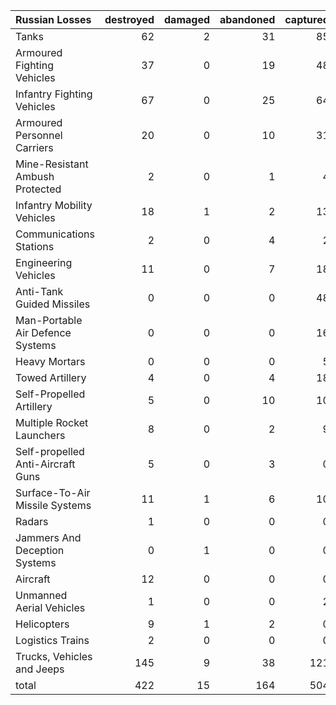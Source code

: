 | Russian Losses                    |   destroyed |   damaged |   abandoned |   captured |   total |
|:----------------------------------|------------:|----------:|------------:|-----------:|--------:|
| Tanks                             |          62 |         2 |          31 |         85 |     180 |
| Armoured Fighting Vehicles        |          37 |         0 |          19 |         48 |     104 |
| Infantry Fighting Vehicles        |          67 |         0 |          25 |         64 |     156 |
| Armoured Personnel Carriers       |          20 |         0 |          10 |         31 |      61 |
| Mine-Resistant Ambush Protected   |           2 |         0 |           1 |          4 |       7 |
| Infantry Mobility Vehicles        |          18 |         1 |           2 |         13 |      34 |
| Communications Stations           |           2 |         0 |           4 |          2 |       8 |
| Engineering Vehicles              |          11 |         0 |           7 |         18 |      36 |
| Anti-Tank Guided Missiles         |           0 |         0 |           0 |         48 |      48 |
| Man-Portable Air Defence Systems  |           0 |         0 |           0 |         16 |      16 |
| Heavy Mortars                     |           0 |         0 |           0 |          5 |       5 |
| Towed Artillery                   |           4 |         0 |           4 |         18 |      26 |
| Self-Propelled Artillery          |           5 |         0 |          10 |         10 |      25 |
| Multiple Rocket Launchers         |           8 |         0 |           2 |          9 |      19 |
| Self-propelled Anti-Aircraft Guns |           5 |         0 |           3 |          0 |       8 |
| Surface-To-Air Missile Systems    |          11 |         1 |           6 |         10 |      28 |
| Radars                            |           1 |         0 |           0 |          0 |       1 |
| Jammers And Deception Systems     |           0 |         1 |           0 |          0 |       1 |
| Aircraft                          |          12 |         0 |           0 |          0 |      12 |
| Unmanned Aerial Vehicles          |           1 |         0 |           0 |          2 |       3 |
| Helicopters                       |           9 |         1 |           2 |          0 |      12 |
| Logistics Trains                  |           2 |         0 |           0 |          0 |       2 |
| Trucks, Vehicles and Jeeps        |         145 |         9 |          38 |        121 |     313 |
| total                             |         422 |        15 |         164 |        504 |    1105 |